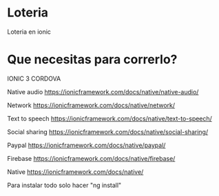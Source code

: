 # Loteria
Loteria en ionic



# Que necesitas para correrlo?

IONIC 3
CORDOVA

Native audio
https://ionicframework.com/docs/native/native-audio/

Network
https://ionicframework.com/docs/native/network/

Text to speech
https://ionicframework.com/docs/native/text-to-speech/

Social sharing
https://ionicframework.com/docs/native/social-sharing/

Paypal
https://ionicframework.com/docs/native/paypal/

Firebase
https://ionicframework.com/docs/native/firebase/

Native
https://ionicframework.com/docs/native/


Para instalar todo solo hacer "ng install"
